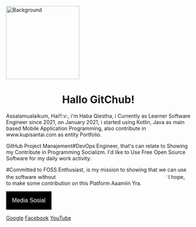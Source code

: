 <head> 
  <link href="https://cdn.jsdelivr.net/npm/bootstrap@5.0.0-beta1/dist/css/bootstrap.min.css" rel="stylesheet" integrity="sha384-giJF6kkoqNQ00vy+HMDP7azOuL0xtbfIcaT9wjKHr8RbDVddVHyTfAAsrekwKmP1" crossorigin="anonymous">
  <title> Hola GitChub!</title>
  </head>
  <style>
 .dropbtn {
    background-color: black;
    color: white;
    padding: 16px;
    font-size: 16px;
    border: none;
}

.dropdown {
    position: relative;
    display: inline-block;
}

.dropdown-content {
    display: none;
    position: absolute;
    background-color: lightgrey;
    min-width: 200px;
    z-index: 1;
}

.dropdown-content a {
    color: black;
    padding: 12px 16px;
    text-decoration: none;
    display: block;
}

.dropdown-content a:hover {background-color: white;}
.dropdown:hover .dropdown-content {display: block;}
.dropdown:hover .dropbtn {background-color: grey;}

</style>
  
  <body>
<img src="https://1.bp.blogspot.com/-GA-cd2vs_Ic/Xb_RYE5C6qI/AAAAAAAACM0/XbfQQxol7cYo0SNWJyL5WXe7x0X_FpMrACLcBGAsYHQ/s320/Me.jpg" alt="Background" align=center width="200" height="200"> <br> <center><h1>Hallo GitChub!</h1></center>
Assalamualaikum, Hai!!:v:, i'm Haba Qiestha, i Currently as Learner Software Engineer since 2021, on January 2021, i started using Kotlin, Java as main based Mobile Application Programming, also contribute in www.kupisantai.com as entity Portfolio.

GitHub Project Manajement#DevOps Engineer, that's can relate to Showing my Contribute in Programming Socializm.
I'd like to Use Free Open Source Software for my daily work activity.

#Committed to FOSS Enthusiast, is my mission to showing that we can use the software without <marquee width="300">{Pirated Software}</marquee>
I hope, to make some contribution on this Platform Aaamiin Yra.

<div class="dropdown">
<button class="dropbtn">Media Sosial</button>
<div class="dropdown-content">

<a href="https://www.google.com">Google</a>
<a href="https://www.facebook.com">Facebook</a>
<a href="https://www.youtube.com">YouTube</a>

  </body>

